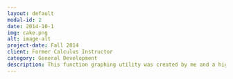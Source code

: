 ```yaml
---
layout: default
modal-id: 2
date: 2014-10-1
img: cake.png
alt: image-alt
project-date: Fall 2014
client: Former Calculus Instructor
category: General Development
description: This function graphing utility was created by me and a high school classmate named Joshua Ferrell during the August of 2014. This version of the application will only work on Windows. It's capable of graphing functions through a GUI and supports navigating the rotation of a 2D equation about an axis in three dimensions. The escape key will close opened graphs - 3D graphs can be navigated using WASD for horizontal movement, and the Q and E keys to ascend and descend. I personally created almost all of the program with the exception of the 3D camera navigation system (my contributions there were limited to debugging and tuning). The program was in Java - and uses the Lightweight Java Graphics Library (LWJGL) and an equation parsing library called exp4j.
---
```

